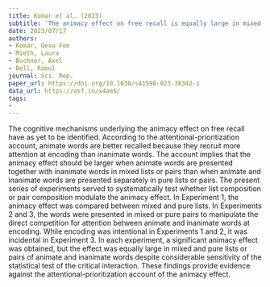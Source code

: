 ```yaml
---
title: Komar et al. (2023)
subtitle: 'The animacy effect on free recall is equally large in mixed and pure word lists or pairs'
date: 2023/07/17
authors:
- Komar, Gesa Fee
- Mieth, Laura
- Buchner, Axel
- Bell, Raoul
journal: Sci. Rep.
paper_url: https://doi.org/10.1038/s41598-023-38342-z
data_url: https://osf.io/x4am5/
tags:
- 
---
```


The cognitive mechanisms underlying the animacy effect on free recall have as yet to be identified. According to the attentional-prioritization account, animate words are better recalled because they recruit more attention at encoding than inanimate words. The account implies that the animacy effect should be larger when animate words are presented together with inanimate words in mixed lists or pairs than when animate and inanimate words are presented separately in pure lists or pairs. The present series of experiments served to systematically test whether list composition or pair composition modulate the animacy effect. In Experiment 1, the animacy effect was compared between mixed and pure lists. In Experiments 2 and 3, the words were presented in mixed or pure pairs to manipulate the direct competition for attention between animate and inanimate words at encoding. While encoding was intentional in Experiments 1 and 2, it was incidental in Experiment 3. In each experiment, a significant animacy effect was obtained, but the effect was equally large in mixed and pure lists or pairs of animate and inanimate words despite considerable sensitivity of the statistical test of the critical interaction. These findings provide evidence against the attentional-prioritization account of the animacy effect.
